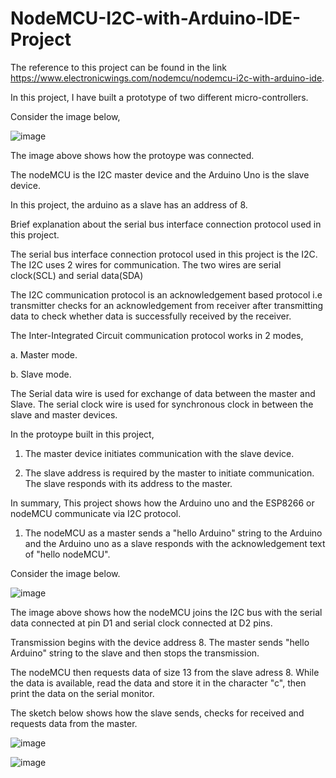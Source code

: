 # NodeMCU-I2C-with-Arduino-IDE-Project
The reference to this project can be found in the link https://www.electronicwings.com/nodemcu/nodemcu-i2c-with-arduino-ide.

In this project, I have built a prototype of two different micro-controllers.

Consider the image below,

![image](https://user-images.githubusercontent.com/105231479/226408126-d86e19d1-8a41-4cec-a0e8-fef521d9fcfb.png)

The image above shows how the protoype was connected.

The nodeMCU is the I2C master device and the Arduino Uno is the slave device.

In this project, the arduino as a slave has an address of 8.

Brief explanation about the serial bus interface connection protocol used in this project.

The serial bus interface connection protocol used in this project is the I2C. The I2C uses 2 wires for
communication. The two wires are serial clock(SCL) and serial data(SDA)

The I2C communication protocol is an acknowledgement based protocol i.e transmitter checks for an acknowledgement 
from receiver after transmitting data to check whether data is successfully received by the receiver.

The Inter-Integrated Circuit communication protocol works in 2 modes,

  a. Master mode.

  b. Slave mode.

The Serial data wire is used for exchange of data between the master and Slave. The serial clock wire is used 
for synchronous clock in between the slave and master devices.

In the protoype built in this project, 

1. The master device initiates communication with the slave device.

2. The slave address is required by the master to initiate communication. The slave responds with its address to the master.

In summary, This project shows how the Arduino uno and the ESP8266 or nodeMCU communicate via I2C protocol.

1. The nodeMCU as a master sends a "hello Arduino" string to the Arduino and the Arduino uno as a slave 
responds with the acknowledgement text of "hello nodeMCU".

Consider the image below.

![image](https://user-images.githubusercontent.com/105231479/226425984-779aa73b-ebf1-4349-bedb-f6a6e646a1b7.png)

The image above shows how the nodeMCU joins the I2C bus with the serial data connected at pin D1 and serial clock connected at D2 pins.

Transmission begins with the device address 8. The master sends "hello Arduino" string to the slave and then stops the transmission.

The nodeMCU then requests data of size 13 from the slave adress 8. While the data is available, read the data and store it in the character "c", then print the data on the serial monitor.

The sketch below shows how the slave sends, checks for received and requests data from the master.

![image](https://user-images.githubusercontent.com/105231479/226431942-dd55fe67-5573-473f-b0b9-f9a63e9b18bd.png)

![image](https://user-images.githubusercontent.com/105231479/226450057-d6926e27-b4c5-4686-ba63-ddac126798d7.png)

